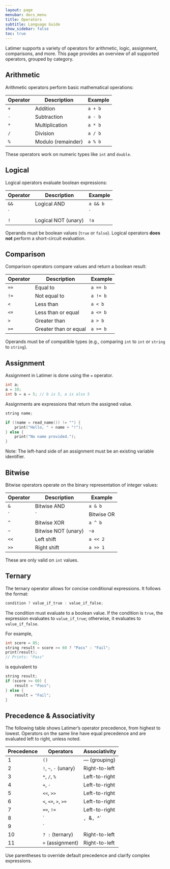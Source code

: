 ```yaml
---
layout: page
menubar: docs_menu
title: Operators
subtitle: Language Guide
show_sidebar: false
toc: true
---
```


Latimer supports a variety of operators for arithmetic, logic, assignment, comparisons, and more. This page provides an overview of all supported operators, grouped by category.

## Arithmetic

Arithmetic operators perform basic mathematical operations:

| Operator | Description      | Example       |
|----------|------------------|---------------|
| `+`      | Addition          | `a + b`       |
| `-`      | Subtraction       | `a - b`       |
| `*`      | Multiplication    | `a * b`       |
| `/`      | Division          | `a / b`       |
| `%`      | Modulo (remainder)| `a % b`       |

These operators work on numeric types like `int` and `double`.

## Logical

Logical operators evaluate boolean expressions:

| Operator | Description       | Example              |
|----------|-------------------|----------------------|
| `&&`     | Logical AND        | `a && b`             |
| `||`     | Logical OR         | `a || b`             |
| `!`      | Logical NOT (unary)| `!a`                 |

Operands must be boolean values (`true` or `false`). Logical operators **does not** perform a short-circuit evaluation.

## Comparison

Comparison operators compare values and return a boolean result:

| Operator | Description         | Example       |
|----------|---------------------|---------------|
| `==`     | Equal to             | `a == b`      |
| `!=`     | Not equal to         | `a != b`      |
| `<`      | Less than            | `a < b`       |
| `<=`     | Less than or equal   | `a <= b`      |
| `>`      | Greater than         | `a > b`       |
| `>=`     | Greater than or equal| `a >= b`      |

Operands must be of compatible types (e.g., comparing `int` to `int` or `string` to `string`).

## Assignment

Assignment in Latimer is done using the `=` operator.

```cpp
int a;
a = 10;
int b = a = 5; // b is 5, a is also 5
```

Assignments are expressions that return the assigned value.

```cpp
string name;

if ((name = read_name()) != "") {
    print("Hello, " + name + "!");
} else {
    print("No name provided.");
}
```

Note: The left-hand side of an assignment must be an existing variable identifier.

## Bitwise

Bitwise operators operate on the binary representation of integer values:

| Operator | Description        | Example       |
|----------|--------------------|---------------|
| `&`      | Bitwise AND         | `a & b`       |
| `|`      | Bitwise OR          | `a | b`       |
| `^`      | Bitwise XOR         | `a ^ b`       |
| `~`      | Bitwise NOT (unary) | `~a`          |
| `<<`     | Left shift          | `a << 2`      |
| `>>`     | Right shift         | `a >> 1`      |

These are only valid on `int` values.

## Ternary

The ternary operator allows for concise conditional expressions. It follows the format:

```cpp
condition ? value_if_true : value_if_false;
```

The condition must evaluate to a boolean value. If the condition is `true`, the expression evaluates to `value_if_true`; otherwise, it evaluates to `value_if_false`.

For example,

```cpp
int score = 85;
string result = score >= 60 ? "Pass" : "Fail";
print(result);
// Prints: "Pass"
```

is equivalent to

```cpp
string result;
if (score >= 60) {
    result = "Pass";
} else {
    result = "Fail";
}
```

## Precedence & Associativity

The following table shows Latimer’s operator precedence, from highest to lowest. Operators on the same line have equal precedence and are evaluated left to right, unless noted.

| Precedence | Operators                          | Associativity     |
|------------|------------------------------------|-------------------|
| 1          | `()`                               | — (grouping)      |
| 2          | `!`, `~`, `-` (unary)              | Right-to-left     |
| 3          | `*`, `/`, `%`                      | Left-to-right     |
| 4          | `+`, `-`                           | Left-to-right     |
| 5          | `<<`, `>>`                         | Left-to-right     |
| 6          | `<`, `<=`, `>`, `>=`               | Left-to-right     |
| 7          | `==`, `!=`                         | Left-to-right     |
| 8          | `|`, `&`, `^`                      | Left-to-right     |
| 9          | `||`, `&&`                         | Left-to-right     |
| 10         | `? :` (ternary)                    | Right-to-left     |
| 11         | `=` (assignment)                   | Right-to-left     |

Use parentheses to override default precedence and clarify complex expressions.
